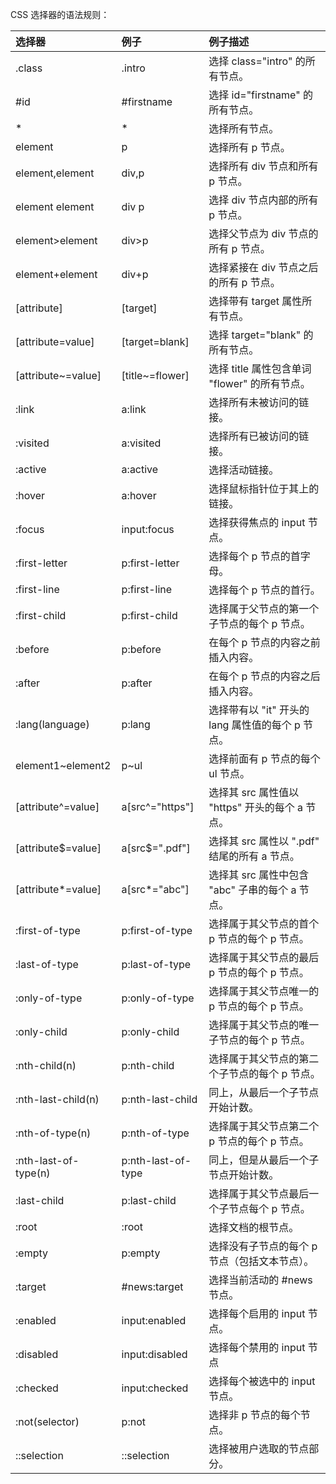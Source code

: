 CSS 选择器的语法规则：

| 选择器 | 例子 | 例子描述 |
| :--- | :--- | :--- |
| .class | .intro | 选择 class="intro" 的所有节点。 |
| \#id | \#firstname | 选择 id="firstname" 的所有节点。 |
| \* | \* | 选择所有节点。 |
| element | p | 选择所有 p 节点。 |
| element,element | div,p | 选择所有 div 节点和所有 p 节点。 |
| element element | div p | 选择 div 节点内部的所有 p 节点。 |
| element&gt;element | div&gt;p | 选择父节点为 div 节点的所有 p 节点。 |
| element+element | div+p | 选择紧接在 div 节点之后的所有 p 节点。 |
| \[attribute\] | \[target\] | 选择带有 target 属性所有节点。 |
| \[attribute=value\] | \[target=blank\] | 选择 target="blank" 的所有节点。 |
| \[attribute~=value\] | \[title~=flower\] | 选择 title 属性包含单词 "flower" 的所有节点。 |
| :link | a:link | 选择所有未被访问的链接。 |
| :visited | a:visited | 选择所有已被访问的链接。 |
| :active | a:active | 选择活动链接。 |
| :hover | a:hover | 选择鼠标指针位于其上的链接。 |
| :focus | input:focus | 选择获得焦点的 input 节点。 |
| :first-letter | p:first-letter | 选择每个 p 节点的首字母。 |
| :first-line | p:first-line | 选择每个 p 节点的首行。 |
| :first-child | p:first-child | 选择属于父节点的第一个子节点的每个 p 节点。 |
| :before | p:before | 在每个 p 节点的内容之前插入内容。 |
| :after | p:after | 在每个 p 节点的内容之后插入内容。 |
| :lang\(language\) | p:lang | 选择带有以 "it" 开头的 lang 属性值的每个 p 节点。 |
| element1~element2 | p~ul | 选择前面有 p 节点的每个 ul 节点。 |
| \[attribute^=value\] | a\[src^="https"\] | 选择其 src 属性值以 "https" 开头的每个 a 节点。 |
| \[attribute$=value\] | a\[src$=".pdf"\] | 选择其 src 属性以 ".pdf" 结尾的所有 a 节点。 |
| \[attribute\*=value\] | a\[src\*="abc"\] | 选择其 src 属性中包含 "abc" 子串的每个 a 节点。 |
| :first-of-type | p:first-of-type | 选择属于其父节点的首个 p 节点的每个 p 节点。 |
| :last-of-type | p:last-of-type | 选择属于其父节点的最后 p 节点的每个 p 节点。 |
| :only-of-type | p:only-of-type | 选择属于其父节点唯一的 p 节点的每个 p 节点。 |
| :only-child | p:only-child | 选择属于其父节点的唯一子节点的每个 p 节点。 |
| :nth-child\(n\) | p:nth-child | 选择属于其父节点的第二个子节点的每个 p 节点。 |
| :nth-last-child\(n\) | p:nth-last-child | 同上，从最后一个子节点开始计数。 |
| :nth-of-type\(n\) | p:nth-of-type | 选择属于其父节点第二个 p 节点的每个 p 节点。 |
| :nth-last-of-type\(n\) | p:nth-last-of-type | 同上，但是从最后一个子节点开始计数。 |
| :last-child | p:last-child | 选择属于其父节点最后一个子节点每个 p 节点。 |
| :root | :root | 选择文档的根节点。 |
| :empty | p:empty | 选择没有子节点的每个 p 节点（包括文本节点）。 |
| :target | \#news:target | 选择当前活动的 \#news 节点。 |
| :enabled | input:enabled | 选择每个启用的 input 节点。 |
| :disabled | input:disabled | 选择每个禁用的 input 节点 |
| :checked | input:checked | 选择每个被选中的 input 节点。 |
| :not\(selector\) | p:not | 选择非 p 节点的每个节点。 |
| ::selection | ::selection | 选择被用户选取的节点部分。 |



